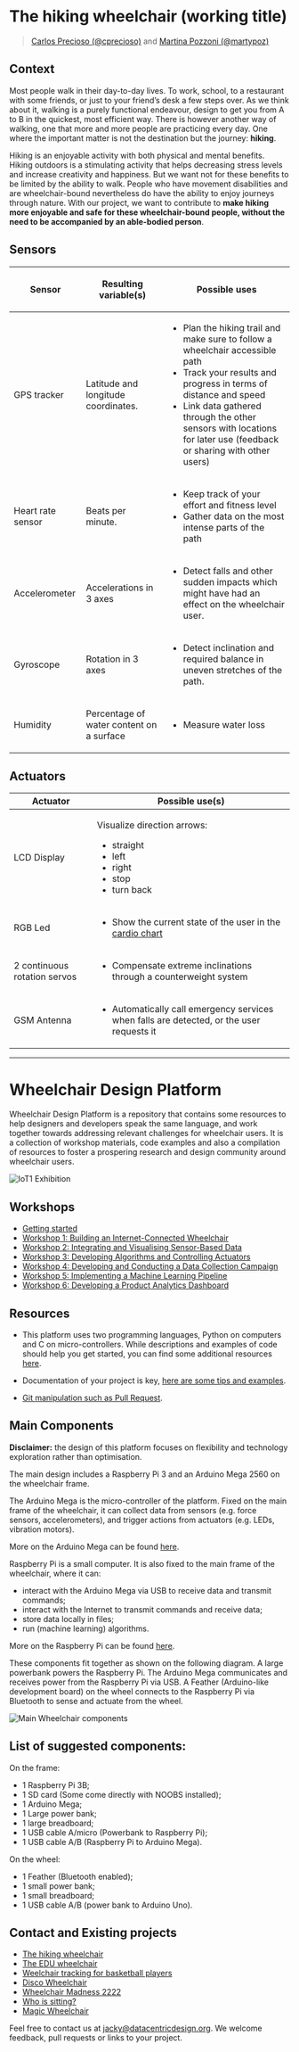 # The hiking wheelchair (working title)

> [Carlos Precioso (@cprecioso)](https://github.com/cprecioso) and [Martina Pozzoni (@martypoz)](https://github.com/martypoz)

## Context
Most people walk in their day-to-day lives. To work, school, to a restaurant with some friends, or just to your friend’s desk a few steps over. As we think about it, walking is a purely functional endeavour, design to get you from A to B in the quickest, most efficient way. There is however another way of walking, one that more and more people are practicing every day. One where the important matter is not the destination but the journey: **hiking**.

Hiking is an enjoyable activity with both physical and mental benefits. Hiking outdoors is a stimulating activity that helps decreasing stress levels and increase creativity and happiness. But we want not for these benefits to be limited by the ability to walk. People who have movement disabilities and are wheelchair-bound nevertheless do have the ability to enjoy journeys through nature. With our project, we want to contribute to **make hiking more enjoyable and safe for these wheelchair-bound people, without the need to be accompanied by an able-bodied person**.

## Sensors

<table>
<thead>
<tr class="header">
<th><p>Sensor</p></th>
<th><p>Resulting variable(s)</p></th>
<th><p>Possible uses</p></th>
</tr>
</thead>
<tbody>
<tr class="odd">
<td><p>GPS tracker</p></td>
<td><p>Latitude and longitude coordinates.</p></td>
<td><ul>
<li>Plan the hiking trail and make sure to follow a wheelchair accessible path</li>
<li>Track your results and progress in terms of distance and speed</li>
<li>Link data gathered through the other sensors with locations for later use (feedback or sharing with other users)</li>
</ul></td>
</tr>
<tr class="even">
<td><p>Heart rate sensor</p></td>
<td><p>Beats per minute.</p></td>
<td><ul>
<li>Keep track of your effort and fitness level</li>
<li>Gather data on the most intense parts of the path</li>
</ul></td>
</tr>
<tr class="odd">
<td><p>Accelerometer</p></td>
<td><p>Accelerations in 3 axes</p></td>
<td><ul>
<li>Detect falls and other sudden impacts which might have had an effect on the wheelchair user.</li>
</ul></td>
</tr>
<tr class="even">
<td><p>Gyroscope</p></td>
<td><p>Rotation in 3 axes</p></td>
<td><ul>
<li>Detect inclination and required balance in uneven stretches of the path.</li>
</ul></td>
</tr>
<tr class="odd">
<td><p>Humidity</p></td>
<td><p>Percentage of water content on a surface</p></td>
<td><ul>
<li>Measure water loss</li>
</ul></td>
</tr>
</tbody>
</table>

## Actuators
<table>
  <thead>
    <tr class="header">
      <th>Actuator</th>
      <th>Possible use(s)</th>
    </tr>
  </thead>
  <tbody>
    <tr class="odd">
      <td>
        LCD Display
      </td>
      <td>
        <p>Visualize direction arrows:</p>
        <ul>
          <li>straight</li>
          <li>left</li>
          <li>right</li>
          <li>stop</li>
          <li>turn back</li>
        </ul>
      </td>
    </tr>
    <tr class="even">
      <td>RGB Led</td>
      <td>
        <ul>
          <li>
            Show the current state of the user in the
            <a
              href="https://customercare.g%20eonaute.com/hc/en-gb/articles/205%20822622-WHAT-DO-THE-COLOUR-CARDIO-%20ZONES-MEAN-"
              >cardio chart</a
            >
          </li>
        </ul>
      </td>
    </tr>
    <tr class="odd">
      <td>2 continuous rotation servos</td>
      <td>
        <ul>
          <li>
            Compensate extreme inclinations through a counterweight system
          </li>
        </ul>
      </td>
    </tr>
    <tr class="even">
      <td>GSM Antenna</td>
      <td>
        <ul>
          <li>
            Automatically call emergency services when falls are detected, or
            the user requests it
          </li>
        </ul>
      </td>
    </tr>
  </tbody>
</table>


---

# Wheelchair Design Platform

Wheelchair Design Platform is a repository that contains some resources to help
designers and developers speak the same language, and work together towards
addressing relevant challenges for wheelchair users. It is a collection of 
workshop materials, code examples and also a compilation of resources to foster
a prospering research and design community around wheelchair users.


![IoT1 Exhibition](/docs/workshops/images/iot1_exhibition.jpg)

## Workshops

* [Getting started](/docs/workshops/GettingStarted.md)
* [Workshop 1: Building an Internet-Connected Wheelchair](/docs/workshops/Workshop1.md)
* [Workshop 2: Integrating and Visualising Sensor-Based Data](/docs/workshops/Workshop2.md)
* [Workshop 3: Developing Algorithms and Controlling Actuators](/docs/workshops/Workshop3.md)
* [Workshop 4: Developing and Conducting a Data Collection Campaign](/docs/workshops/Workshop4.md)
* [Workshop 5: Implementing a Machine Learning Pipeline](/docs/workshops/Workshop5.md)
* [Workshop 6: Developing a Product Analytics Dashboard](/docs/workshops/Workshop6.md)

## Resources

* This platform uses two programming languages, Python on computers and C on
micro-controllers. While descriptions and examples of code should help you
get started, you can find some additional resources
[here](/docs/resources/software.md "Python and C resources").

* Documentation of your project is key,
[here are some tips and examples](/docs/resources/documentation.md "Documentation tips and examples").

* [Git manipulation such as Pull Request](/docs/resources/git.md "Git manipulation").

## Main Components

__**Disclaimer:**__ the design of this platform focuses on flexibility and
technology exploration rather than optimisation.

The main design includes a Raspberry Pi 3 and an Arduino Mega 2560 on the wheelchair frame.

The Arduino Mega is the micro-controller of the platform. Fixed on the main frame of the wheelchair,
it can collect data from sensors (e.g. force sensors, accelerometers), and trigger actions from actuators
(e.g. LEDs, vibration motors).

More on the Arduino Mega can be found [here](/docs/resources/arduino.md "Arduino resources").

Raspberry Pi is a small computer. It is also fixed to the main frame of the wheelchair,
where it can:
* interact with the Arduino Mega via USB to receive data and transmit commands;
* interact with the Internet to transmit commands and receive data;
* store data locally in files;
* run (machine learning) algorithms.

More on the Raspberry Pi can be found [here](/docs/resources/raspberrypi.md "Raspberry Pi resources").

These components fit together as shown on the following diagram. A large powerbank
powers the Raspberry Pi. The Arduino Mega communicates and receives power from the
Raspberry Pi via USB. A Feather (Arduino-like development board) on the wheel connects to
the Raspberry Pi via Bluetooth to sense and actuate from the wheel.

![Main Wheelchair components](/docs/workshops/images/wheechair-components.png)

## List of suggested components:

On the frame:

* 1 Raspberry Pi 3B;
* 1 SD card (Some come directly with NOOBS installed);
* 1 Arduino Mega;
* 1 Large power bank;
* 1 large breadboard;
* 1 USB cable A/micro (Powerbank to Raspberry Pi);
* 1 USB cable A/B (Raspberry Pi to Arduino Mega).

On the wheel:

* 1 Feather (Bluetooth enabled);
* 1 small power bank;
* 1 small breadboard;
* 1 USB cable A/B (power bank to Arduino Uno).


## Contact and Existing projects

* [The hiking wheelchair](https://github.com/cprecioso/wheelchair-design-platform)
* [The EDU wheelchair](https://github.com/ctsai-1/wheelchair-design-platform)
* [Weelchair tracking for basketball players](https://github.com/FabianIDE/wheelchair-design-platform)
* [Disco Wheelchair](https://github.com/MatthijsBrem/wheelchair-design-platform)
* [Wheelchair Madness 2222](https://github.com/pherkan/wheelchair-design-platform/tree/master/wheelchair)
* [Who is sitting?](https://github.com/Rosanfoppen/wheelchair-design-platform/tree/master/wheelchair)
* [Magic Wheelchair](https://github.com/Yuciena/wheelchair-design-platform)


Feel free to contact us at jacky@datacentricdesign.org. We welcome feedback, pull requests
or links to your project.
